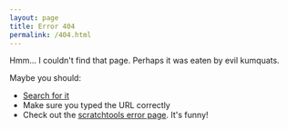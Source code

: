 ```yaml
---
layout: page
title: Error 404
permalink: /404.html
---
```


Hmm... I couldn't find that page. Perhaps it was eaten by evil kumquats.

Maybe you should:
- [Search for it](/search?q=referrer)
- Make sure you typed the URL correctly
- Check out the [scratchtools error page](http://scratchtools.pw/this-will-cause-a-404-error-from-kyleplogames-dot-com). It's funny!

